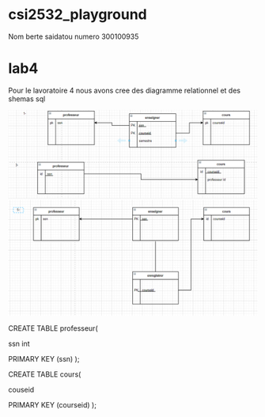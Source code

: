 # csi2532_playground 
Nom berte saidatou 
numero 300100935


# lab4
Pour le lavoratoire 4 nous avons cree des diagramme relationnel et des shemas sql

 ![ER Diagrams](images/lab4321.png)
 ![ER Diagrams](images/lab4322.png)

CREATE TABLE professeur(

ssn int

PRIMARY KEY (ssn)
);


CREATE TABLE cours(

couseid

PRIMARY KEY (courseid) );
